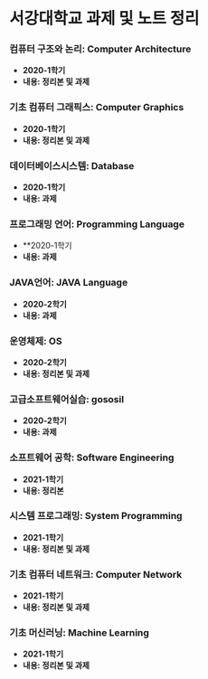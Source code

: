 # 서강대학교 과제 및 노트 정리

### 컴퓨터 구조와 논리: Computer Architecture
- **2020-1학기**<br>
- **내용: 정리본 및 과제**<br>
### 기초 컴퓨터 그래픽스: Computer Graphics
- **2020-1학기**<br>
- **내용: 정리본 및 과제**<br>
### 데이터베이스시스템: Database
- **2020-1학기**<br>
- **내용: 과제**<br>
### 프로그래밍 언어: Programming Language
- **2020-1학기<br>
- **내용: 과제**<br>
### JAVA언어: JAVA Language
- **2020-2학기**<br>
- **내용: 과제**<br>
### 운영체제: OS
- **2020-2학기**<br>
- **내용: 정리본 및 과제**<br>
### 고급소프트웨어실습: gososil
- **2020-2학기**<br>
- **내용: 과제**<br>
### 소프트웨어 공학: Software Engineering
- **2021-1학기**<br>
- **내용: 정리본**<br>
### 시스템 프로그래밍: System Programming
- **2021-1학기**<br>
- **내용: 정리본 및 과제**<br>
### 기초 컴퓨터 네트워크: Computer Network
- **2021-1학기**<br>
- **내용: 정리본 및 과제**<br>
### 기초 머신러닝: Machine Learning
- **2021-1학기**<br>
- **내용: 정리본 및 과제**<br>
